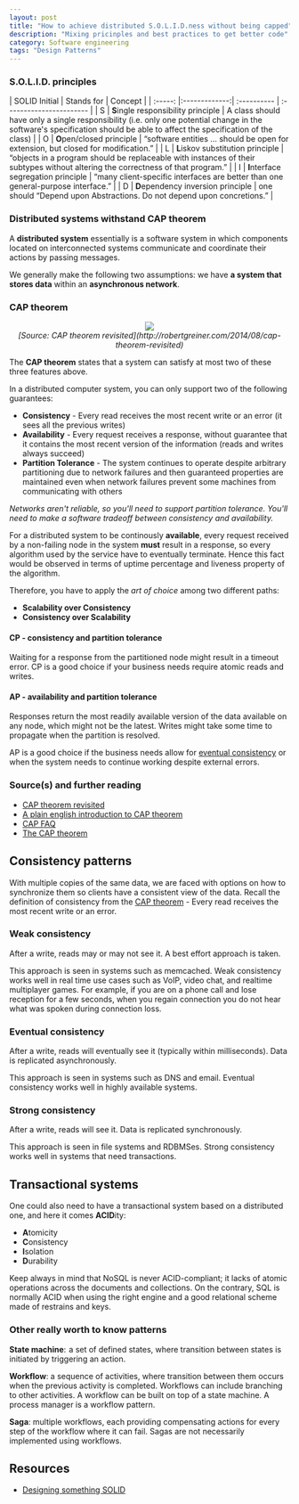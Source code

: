 ```yaml
---
layout: post
title: "How to achieve distributed S.O.L.I.D.ness without being capped"
description: "Mixing pricinples and best practices to get better code"
category: Software engineering
tags: "Design Patterns"
---
```


### S.O.L.I.D. principles

| SOLID Initial |  Stands for  |          Concept         |
| :-----: |:-------------:| :---------- | :----------------------- |
|    S 	  | **S**ingle responsibility principle | 	A class should have only a single responsibility (i.e. only one potential change in the software's specification should be able to affect the specification of the class) |
|    O 	  |	**O**pen/closed principle | 	“software entities … should be open for extension, but closed for modification.” |
| L |  	**L**iskov substitution principle | 	“objects in a program should be replaceable with instances of their subtypes without altering the correctness of that program.” |
| I | 	**I**nterface segregation principle | 	“many client-specific interfaces are better than one general-purpose interface.” |
| D |	**D**ependency inversion principle | 	one should “Depend upon Abstractions. Do not depend upon concretions.” |

### Distributed systems withstand CAP theorem

A **distributed system** essentially is a software system in which components located on interconnected systems communicate and coordinate their actions by passing messages.

We generally make the following two assumptions: we have **a system that stores data** within an **asynchronous network**.

<!--more-->

### CAP theorem

<p align="center">
  <img src="https://user-images.githubusercontent.com/2479647/135652337-f87fde57-1d42-4241-8783-9d66d5ef9c97.png">
  <br/>
  <i>[Source: CAP theorem revisited](http://robertgreiner.com/2014/08/cap-theorem-revisited)</i>
</p>

The **CAP theorem** states that a system can satisfy at most two of these three features above.

In a distributed computer system, you can only support two of the following guarantees:

* **Consistency** - Every read receives the most recent write or an error (it sees all the previous writes)
* **Availability** - Every request receives a response, without guarantee that it contains the most recent version of the information (reads and writes always succeed)
* **Partition Tolerance** - The system continues to operate despite arbitrary partitioning due to network failures and then guaranteed properties are maintained even when network failures prevent some machines from communicating with others

*Networks aren't reliable, so you'll need to support partition tolerance.  You'll need to make a software tradeoff between consistency and availability.*

For a distributed system to be continously **available**, every request received by a non-failing node in the system __must__ result in a response, so every algorithm used by the service have to eventually terminate. Hence this fact would be observed in terms of uptime percentage and liveness property of the algorithm.

Therefore, you have to apply the *art of choice* among two different paths:

* **Scalability over Consistency**
* **Consistency over Scalability**

#### CP - consistency and partition tolerance

Waiting for a response from the partitioned node might result in a timeout error.  CP is a good choice if your business needs require atomic reads and writes.

#### AP - availability and partition tolerance

Responses return the most readily available version of the data available on any node, which might not be the latest.  Writes might take some time to propagate when the partition is resolved.

AP is a good choice if the business needs allow for [eventual consistency](#eventual-consistency) or when the system needs to continue working despite external errors.

### Source(s) and further reading

* [CAP theorem revisited](http://robertgreiner.com/2014/08/cap-theorem-revisited/)
* [A plain english introduction to CAP theorem](http://ksat.me/a-plain-english-introduction-to-cap-theorem)
* [CAP FAQ](https://github.com/henryr/cap-faq)
* [The CAP theorem](https://www.youtube.com/watch?v=k-Yaq8AHlFA)

## Consistency patterns

With multiple copies of the same data, we are faced with options on how to synchronize them so clients have a consistent view of the data.  Recall the definition of consistency from the [CAP theorem](#cap-theorem) - Every read receives the most recent write or an error.

### Weak consistency

After a write, reads may or may not see it.  A best effort approach is taken.

This approach is seen in systems such as memcached.  Weak consistency works well in real time use cases such as VoIP, video chat, and realtime multiplayer games.  For example, if you are on a phone call and lose reception for a few seconds, when you regain connection you do not hear what was spoken during connection loss.

### Eventual consistency

After a write, reads will eventually see it (typically within milliseconds).  Data is replicated asynchronously.

This approach is seen in systems such as DNS and email.  Eventual consistency works well in highly available systems.

### Strong consistency

After a write, reads will see it.  Data is replicated synchronously.

This approach is seen in file systems and RDBMSes.  Strong consistency works well in systems that need transactions.

## Transactional systems

One could also need to have a transactional system based on a distributed one, and here it comes **ACID**ity:

* **A**tomicity
* **C**onsistency
* **I**solation
* **D**urability

Keep always in mind that NoSQL is never ACID-compliant; it lacks of atomic operations across the documents and collections. On the contrary, SQL is normally ACID when using the right engine and a good relational scheme made of restrains and keys.

### Other really worth to know patterns

**State machine**:  a set of defined states, where transition between states is initiated by triggering an action.

**Workflow**: a sequence of activities, where transition between them occurs when the previous activity is completed. Workflows can include branching to other activities. A workflow can be built on top of a state machine. A process manager is a workflow pattern.

**Saga**: multiple workflows, each providing compensating actions for every step of the workflow where it can fail. Sagas are not necessarily implemented using workflows.


## Resources

* [Designing something SOLID](https://www.novoda.com/blog/designing-something-solid/)

